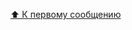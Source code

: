 [⬆ К первому сообщению](https://discord.com/channels/219557939466338304/1200459747263008858/1200459750513582181)